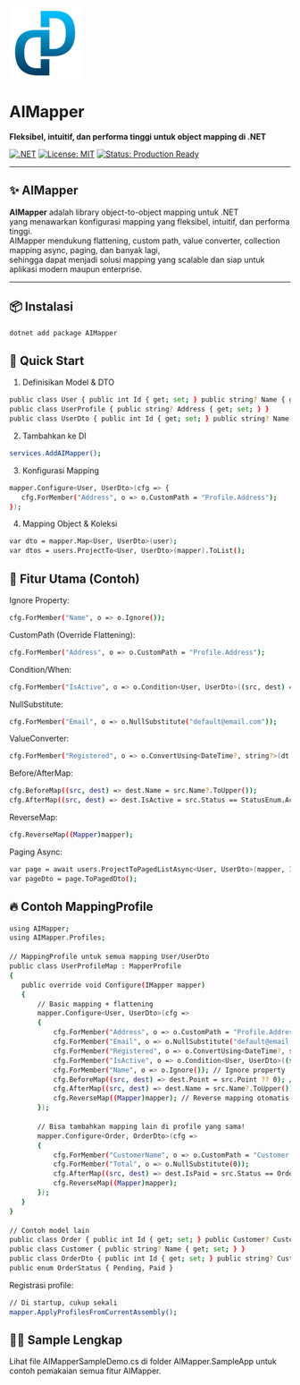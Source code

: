 ![AIMapper Logo](https://raw.githubusercontent.com/ganiputras/AIMapper/refs/heads/master/logo.png)


# AIMapper

**Fleksibel, intuitif, dan performa tinggi untuk object mapping di .NET**

[![.NET](https://img.shields.io/badge/.NET-8%2B-blueviolet?style=flat-square)](https://dotnet.microsoft.com/)
[![License: MIT](https://img.shields.io/badge/license-MIT-green.svg?style=flat-square)](https://github.com/ganiputras/AIMapper/blob/main/LICENSE)
[![Status: Production Ready](https://img.shields.io/badge/status-production--ready-brightgreen?style=flat-square)](https://github.com/ganiputras/AIMapper)

---

## ✨ AIMapper

**AIMapper** adalah library object-to-object mapping untuk .NET  
yang menawarkan konfigurasi mapping yang fleksibel, intuitif, dan performa tinggi.  
AIMapper mendukung flattening, custom path, value converter, collection mapping async, paging, dan banyak lagi,  
sehingga dapat menjadi solusi mapping yang scalable dan siap untuk aplikasi modern maupun enterprise.

---

## 📦 Instalasi

```sh
dotnet add package AIMapper
```


## 🚀 Quick Start
1. Definisikan Model & DTO
 ```sh       
public class User { public int Id { get; set; } public string? Name { get; set; } public UserProfile? Profile { get; set; } }
public class UserProfile { public string? Address { get; set; } }
public class UserDto { public int Id { get; set; } public string? Name { get; set; } public string? Address { get; set; } }
```

2. Tambahkan ke DI
```sh   
services.AddAIMapper();
```

3. Konfigurasi Mapping

 ```sh   
mapper.Configure<User, UserDto>(cfg => {
    cfg.ForMember("Address", o => o.CustomPath = "Profile.Address");
});
```

4. Mapping Object & Koleksi
 ```sh   
var dto = mapper.Map<User, UserDto>(user);
var dtos = users.ProjectTo<User, UserDto>(mapper).ToList();
```

## 🎯 Fitur Utama (Contoh)
Ignore Property:

```sh 
cfg.ForMember("Name", o => o.Ignore());
```

CustomPath (Override Flattening):
```sh 
cfg.ForMember("Address", o => o.CustomPath = "Profile.Address");

```

Condition/When:
```sh 
cfg.ForMember("IsActive", o => o.Condition<User, UserDto>((src, dest) => src.Status == StatusEnum.Active));

```

NullSubstitute:
```sh 
cfg.ForMember("Email", o => o.NullSubstitute("default@email.com"));
```

ValueConverter:
```sh 
cfg.ForMember("Registered", o => o.ConvertUsing<DateTime?, string?>(dt => dt?.ToString("yyyy-MM-dd")));
```
Before/AfterMap:
 ```sh 
cfg.BeforeMap((src, dest) => dest.Name = src.Name?.ToUpper());
cfg.AfterMap((src, dest) => dest.IsActive = src.Status == StatusEnum.Active);

```

ReverseMap:
 ```sh 
cfg.ReverseMap((Mapper)mapper);
```

Paging Async:
 ```sh 
var page = await users.ProjectToPagedListAsync<User, UserDto>(mapper, 1, 10);
var pageDto = page.ToPagedDto();
```


## 🔥 Contoh MappingProfile
 ```sh 
using AIMapper;
using AIMapper.Profiles;

// MappingProfile untuk semua mapping User/UserDto
public class UserProfileMap : MapperProfile
{
    public override void Configure(IMapper mapper)
    {
        // Basic mapping + flattening
        mapper.Configure<User, UserDto>(cfg =>
        {
            cfg.ForMember("Address", o => o.CustomPath = "Profile.Address"); // flattening nested
            cfg.ForMember("Email", o => o.NullSubstitute("default@email.com")); // NullSubstitute
            cfg.ForMember("Registered", o => o.ConvertUsing<DateTime?, string?>(dt => dt?.ToString("yyyy-MM-dd"))); // ValueConverter
            cfg.ForMember("IsActive", o => o.Condition<User, UserDto>((src, dest) => src.Status == StatusEnum.Active)); // Condition/When
            cfg.ForMember("Name", o => o.Ignore()); // Ignore property
            cfg.BeforeMap((src, dest) => dest.Point = src.Point ?? 0); // BeforeMap
            cfg.AfterMap((src, dest) => dest.Name = src.Name?.ToUpper()); // AfterMap
            cfg.ReverseMap((Mapper)mapper); // Reverse mapping otomatis
        });

        // Bisa tambahkan mapping lain di profile yang sama!
        mapper.Configure<Order, OrderDto>(cfg =>
        {
            cfg.ForMember("CustomerName", o => o.CustomPath = "Customer.Name");
            cfg.ForMember("Total", o => o.NullSubstitute(0));
            cfg.AfterMap((src, dest) => dest.IsPaid = src.Status == OrderStatus.Paid);
            cfg.ReverseMap((Mapper)mapper);
        });
    }
}

// Contoh model lain
public class Order { public int Id { get; set; } public Customer? Customer { get; set; } public decimal? Total { get; set; } public OrderStatus Status { get; set; } }
public class Customer { public string? Name { get; set; } }
public class OrderDto { public int Id { get; set; } public string? CustomerName { get; set; } public decimal Total { get; set; } public bool IsPaid { get; set; } }
public enum OrderStatus { Pending, Paid }
```

Registrasi profile:
 ```sh 
// Di startup, cukup sekali
mapper.ApplyProfilesFromCurrentAssembly();
```


##  🧑‍💻 Sample Lengkap
Lihat file AIMapperSampleDemo.cs di folder AIMapper.SampleApp untuk contoh pemakaian semua fitur AIMapper.

